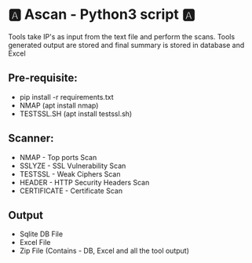 # :a: Ascan - Python3 script :a:

Tools take IP's as input from the text file and perform the scans. Tools generated output are stored and final summary is stored in database and Excel

## Pre-requisite:
* pip install -r requirements.txt
* NMAP (apt install nmap)
* TESTSSL.SH (apt install testssl.sh)

## Scanner:
* NMAP - Top ports Scan
* SSLYZE - SSL Vulnerability Scan
* TESTSSL - Weak Ciphers Scan
* HEADER - HTTP Security Headers Scan
* CERTIFICATE - Certificate Scan

## Output
* Sqlite DB File
* Excel File
* Zip File (Contains - DB, Excel and all the tool output)